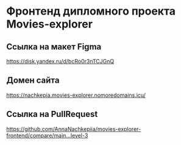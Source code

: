 # Фронтенд дипломного проекта Movies-explorer


## Ссылка на макет Figma 
https://disk.yandex.ru/d/bcRo0r3nTCJGnQ

## Домен сайта
https://nachkepia.movies-explorer.nomoredomains.icu/

## Ссылка на PullRequest
https://github.com/AnnaNachkepiia/movies-explorer-frontend/compare/main...level-3
